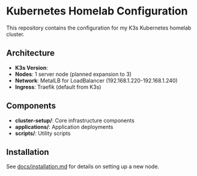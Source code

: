 # Kubernetes Homelab Configuration

This repository contains the configuration for my K3s Kubernetes homelab cluster.

## Architecture

- **K3s Version**: 
- **Nodes**: 1 server node (planned expansion to 3)
- **Network**: MetalLB for LoadBalancer (192.168.1.220-192.168.1.240)
- **Ingress**: Traefik (default from K3s)

## Components

- **cluster-setup/**: Core infrastructure components
- **applications/**: Application deployments
- **scripts/**: Utility scripts

## Installation

See [docs/installation.md](docs/installation.md) for details on setting up a new node.
